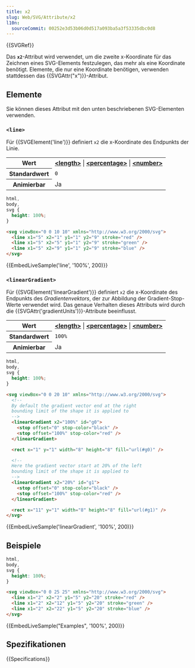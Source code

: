 ```yaml
---
title: x2
slug: Web/SVG/Attribute/x2
l10n:
  sourceCommit: 00252e3d53b06d0d517a093ba5a3f53335dbc0d8
---
```


{{SVGRef}}

Das **`x2`**-Attribut wird verwendet, um die zweite x-Koordinate für das Zeichnen eines SVG-Elements festzulegen, das mehr als eine Koordinate benötigt. Elemente, die nur eine Koordinate benötigen, verwenden stattdessen das {{SVGAttr("x")}}-Attribut.

## Elemente

Sie können dieses Attribut mit den unten beschriebenen SVG-Elementen verwenden.

### `<line>`

Für {{SVGElement('line')}} definiert `x2` die x-Koordinate des Endpunkts der Linie.

<table class="properties">
  <tbody>
    <tr>
      <th scope="row">Wert</th>
      <td>
        <strong
          ><a href="/de/docs/Web/SVG/Content_type#length"
            >&#x3C;length></a
          ></strong
        >
        |
        <strong
          ><a href="/de/docs/Web/SVG/Content_type#percentage"
            >&#x3C;percentage></a
          ></strong
        >
        |
        <strong
          ><a href="/de/docs/Web/SVG/Content_type#number"
            >&#x3C;number></a
          ></strong
        >
      </td>
    </tr>
    <tr>
      <th scope="row">Standardwert</th>
      <td><code>0</code></td>
    </tr>
    <tr>
      <th scope="row">Animierbar</th>
      <td>Ja</td>
    </tr>
  </tbody>
</table>

```css hidden
html,
body,
svg {
  height: 100%;
}
```

```html
<svg viewBox="0 0 10 10" xmlns="http://www.w3.org/2000/svg">
  <line x1="5" x2="1" y1="1" y2="9" stroke="red" />
  <line x1="5" x2="5" y1="1" y2="9" stroke="green" />
  <line x1="5" x2="9" y1="1" y2="9" stroke="blue" />
</svg>
```

{{EmbedLiveSample('line', '100%', 200)}}

### `<linearGradient>`

Für {{SVGElement('linearGradient')}} definiert `x2` die x-Koordinate des Endpunkts des _Gradientenvektors_, der zur Abbildung der Gradient-Stop-Werte verwendet wird. Das genaue Verhalten dieses Attributs wird durch die {{SVGAttr('gradientUnits')}}-Attribute beeinflusst.

<table class="properties">
  <tbody>
    <tr>
      <th scope="row">Wert</th>
      <td>
        <strong
          ><a href="/de/docs/Web/SVG/Content_type#length"
            >&#x3C;length></a
          ></strong
        >
        |
        <strong
          ><a href="/de/docs/Web/SVG/Content_type#percentage"
            >&#x3C;percentage></a
          ></strong
        >
        |
        <strong
          ><a href="/de/docs/Web/SVG/Content_type#number"
            >&#x3C;number></a
          ></strong
        >
      </td>
    </tr>
    <tr>
      <th scope="row">Standardwert</th>
      <td><code>100%</code></td>
    </tr>
    <tr>
      <th scope="row">Animierbar</th>
      <td>Ja</td>
    </tr>
  </tbody>
</table>

```css hidden
html,
body,
svg {
  height: 100%;
}
```

```html
<svg viewBox="0 0 20 10" xmlns="http://www.w3.org/2000/svg">
  <!--
  By default the gradient vector end at the right
  bounding limit of the shape it is applied to
  -->
  <linearGradient x2="100%" id="g0">
    <stop offset="0" stop-color="black" />
    <stop offset="100%" stop-color="red" />
  </linearGradient>

  <rect x="1" y="1" width="8" height="8" fill="url(#g0)" />

  <!--
  Here the gradient vector start at 20% of the left
  bounding limit of the shape it is applied to
  -->
  <linearGradient x2="20%" id="g1">
    <stop offset="0" stop-color="black" />
    <stop offset="100%" stop-color="red" />
  </linearGradient>

  <rect x="11" y="1" width="8" height="8" fill="url(#g1)" />
</svg>
```

{{EmbedLiveSample('linearGradient', '100%', 200)}}

## Beispiele

```css hidden
html,
body,
svg {
  height: 100%;
}
```

```html
<svg viewBox="0 0 25 25" xmlns="http://www.w3.org/2000/svg">
  <line x1="2" x2="2" y1="5" y2="20" stroke="red" />
  <line x1="2" x2="12" y1="5" y2="20" stroke="green" />
  <line x1="2" x2="22" y1="5" y2="20" stroke="blue" />
</svg>
```

{{EmbedLiveSample("Examples", '100%', 200)}}

## Spezifikationen

{{Specifications}}
